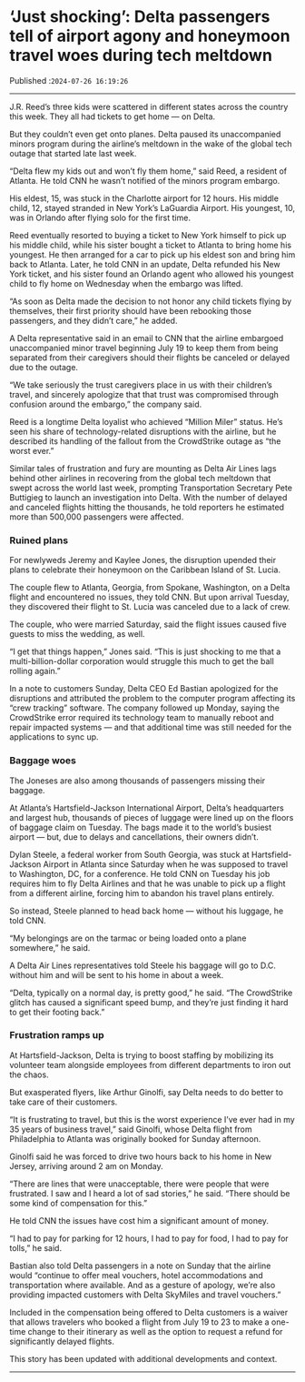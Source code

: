 # ‘Just shocking’: Delta passengers tell of airport agony and honeymoon travel woes during tech meltdown

Published :`2024-07-26 16:19:26`

---

J.R. Reed’s three kids were scattered in different states across the country this week. They all had tickets to get home — on Delta.

But they couldn’t even get onto planes. Delta paused its unaccompanied minors program during the airline’s meltdown in the wake of the global tech outage that started late last week.

“Delta flew my kids out and won’t fly them home,” said Reed, a resident of Atlanta. He told CNN he wasn’t notified of the minors program embargo.

His eldest, 15, was stuck in the Charlotte airport for 12 hours. His middle child, 12, stayed stranded in New York’s LaGuardia Airport. His youngest, 10, was in Orlando after flying solo for the first time.

Reed eventually resorted to buying a ticket to New York himself to pick up his middle child, while his sister bought a ticket to Atlanta to bring home his youngest. He then arranged for a car to pick up his eldest son and bring him back to Atlanta. Later, he told CNN in an update, Delta refunded his New York ticket, and his sister found an Orlando agent who allowed his youngest child to fly home on Wednesday when the embargo was lifted.

“As soon as Delta made the decision to not honor any child tickets flying by themselves, their first priority should have been rebooking those passengers, and they didn’t care,” he added.

A Delta representative said in an email to CNN that the airline embargoed unaccompanied minor travel beginning July 19 to keep them from being separated from their caregivers should their flights be canceled or delayed due to the outage.

“We take seriously the trust caregivers place in us with their children’s travel, and sincerely apologize that that trust was compromised through confusion around the embargo,” the company said.

Reed is a longtime Delta loyalist who achieved “Million Miler” status. He’s seen his share of technology-related disruptions with the airline, but he described its handling of the fallout from the CrowdStrike outage as “the worst ever.”

Similar tales of frustration and fury are mounting as Delta Air Lines lags behind other airlines in recovering from the global tech meltdown that swept across the world last week, prompting Transportation Secretary Pete Buttigieg to launch an investigation into Delta. With the number of delayed and canceled flights hitting the thousands, he told reporters he estimated more than 500,000 passengers were affected.

### Ruined plans

For newlyweds Jeremy and Kaylee Jones, the disruption upended their plans to celebrate their honeymoon on the Caribbean Island of St. Lucia.

The couple flew to Atlanta, Georgia, from Spokane, Washington, on a Delta flight and encountered no issues, they told CNN. But upon arrival Tuesday, they discovered their flight to St. Lucia was canceled due to a lack of crew.

The couple, who were married Saturday, said the flight issues caused five guests to miss the wedding, as well.

“I get that things happen,” Jones said. “This is just shocking to me that a multi-billion-dollar corporation would struggle this much to get the ball rolling again.”

In a note to customers Sunday, Delta CEO Ed Bastian apologized for the disruptions and attributed the problem to the computer program affecting its “crew tracking” software. The company followed up Monday, saying the CrowdStrike error required its technology team to manually reboot and repair impacted systems — and that additional time was still needed for the applications to sync up.

### Baggage woes

The Joneses are also among thousands of passengers missing their baggage.

At Atlanta’s Hartsfield-Jackson International Airport, Delta’s headquarters and largest hub, thousands of pieces of luggage were lined up on the floors of baggage claim on Tuesday. The bags made it to the world’s busiest airport — but, due to delays and cancellations, their owners didn’t.

Dylan Steele, a federal worker from South Georgia, was stuck at Hartsfield-Jackson Airport in Atlanta since Saturday when he was supposed to travel to Washington, DC, for a conference. He told CNN on Tuesday his job requires him to fly Delta Airlines and that he was unable to pick up a flight from a different airline, forcing him to abandon his travel plans entirely.

So instead, Steele planned to head back home — without his luggage, he told CNN.

“My belongings are on the tarmac or being loaded onto a plane somewhere,” he said.

A Delta Air Lines representatives told Steele his baggage will go to D.C. without him and will be sent to his home in about a week.

“Delta, typically on a normal day, is pretty good,” he said. “The CrowdStrike glitch has caused a significant speed bump, and they’re just finding it hard to get their footing back.”

### Frustration ramps up

At Hartsfield-Jackson, Delta is trying to boost staffing by mobilizing its volunteer team alongside employees from different departments to iron out the chaos.

But exasperated flyers, like Arthur Ginolfi, say Delta needs to do better to take care of their customers.

“It is frustrating to travel, but this is the worst experience I’ve ever had in my 35 years of business travel,” said Ginolfi, whose Delta flight from Philadelphia to Atlanta was originally booked for Sunday afternoon.

Ginolfi said he was forced to drive two hours back to his home in New Jersey, arriving around 2 am on Monday.

“There are lines that were unacceptable, there were people that were frustrated. I saw and I heard a lot of sad stories,” he said. “There should be some kind of compensation for this.”

He told CNN the issues have cost him a significant amount of money.

“I had to pay for parking for 12 hours, I had to pay for food, I had to pay for tolls,” he said.

Bastian also told Delta passengers in a note on Sunday that the airline would “continue to offer meal vouchers, hotel accommodations and transportation where available. And as a gesture of apology, we’re also providing impacted customers with Delta SkyMiles and travel vouchers.”

Included in the compensation being offered to Delta customers is a waiver that allows travelers who booked a flight from July 19 to 23 to make a one-time change to their itinerary as well as the option to request a refund for significantly delayed flights.

This story has been updated with additional developments and context.

---


